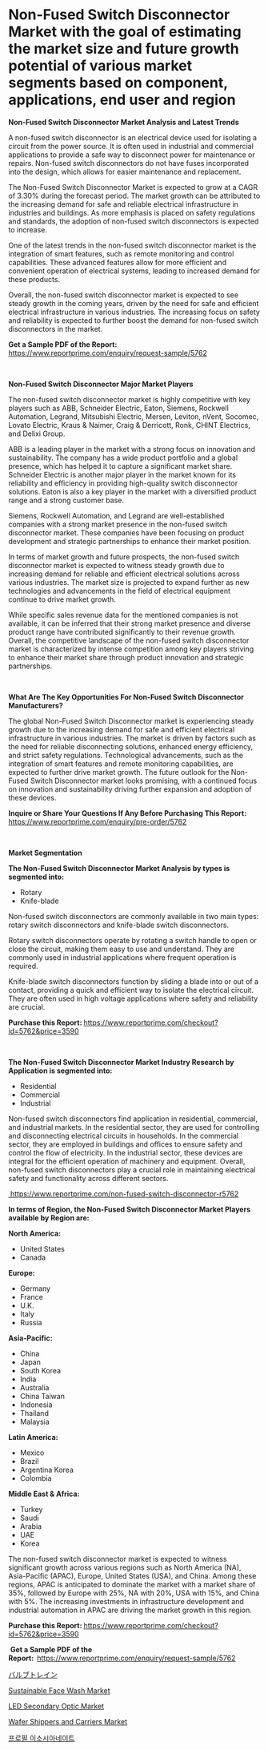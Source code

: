 <p><h1>Non-Fused Switch Disconnector Market with the goal of estimating the market size and future growth potential of various market segments based on component, applications, end user and region</h1></p><p><strong>Non-Fused Switch Disconnector Market Analysis and Latest Trends</strong></p>
<p><p>A non-fused switch disconnector is an electrical device used for isolating a circuit from the power source. It is often used in industrial and commercial applications to provide a safe way to disconnect power for maintenance or repairs. Non-fused switch disconnectors do not have fuses incorporated into the design, which allows for easier maintenance and replacement.</p><p>The Non-Fused Switch Disconnector Market is expected to grow at a CAGR of 3.30% during the forecast period. The market growth can be attributed to the increasing demand for safe and reliable electrical infrastructure in industries and buildings. As more emphasis is placed on safety regulations and standards, the adoption of non-fused switch disconnectors is expected to increase.</p><p>One of the latest trends in the non-fused switch disconnector market is the integration of smart features, such as remote monitoring and control capabilities. These advanced features allow for more efficient and convenient operation of electrical systems, leading to increased demand for these products.</p><p>Overall, the non-fused switch disconnector market is expected to see steady growth in the coming years, driven by the need for safe and efficient electrical infrastructure in various industries. The increasing focus on safety and reliability is expected to further boost the demand for non-fused switch disconnectors in the market.</p></p>
<p><strong>Get a Sample PDF of the Report:&nbsp;</strong> <a href="https://www.reportprime.com/enquiry/request-sample/5762">https://www.reportprime.com/enquiry/request-sample/5762</a></p>
<p>&nbsp;</p>
<p><strong>Non-Fused Switch Disconnector Major Market Players</strong></p>
<p><p>The non-fused switch disconnector market is highly competitive with key players such as ABB, Schneider Electric, Eaton, Siemens, Rockwell Automation, Legrand, Mitsubishi Electric, Mersen, Leviton, nVent, Socomec, Lovato Electric, Kraus & Naimer, Craig & Derricott, Ronk, CHINT Electrics, and Delixi Group.</p><p>ABB is a leading player in the market with a strong focus on innovation and sustainability. The company has a wide product portfolio and a global presence, which has helped it to capture a significant market share. Schneider Electric is another major player in the market known for its reliability and efficiency in providing high-quality switch disconnector solutions. Eaton is also a key player in the market with a diversified product range and a strong customer base.</p><p>Siemens, Rockwell Automation, and Legrand are well-established companies with a strong market presence in the non-fused switch disconnector market. These companies have been focusing on product development and strategic partnerships to enhance their market position.</p><p>In terms of market growth and future prospects, the non-fused switch disconnector market is expected to witness steady growth due to increasing demand for reliable and efficient electrical solutions across various industries. The market size is projected to expand further as new technologies and advancements in the field of electrical equipment continue to drive market growth.</p><p>While specific sales revenue data for the mentioned companies is not available, it can be inferred that their strong market presence and diverse product range have contributed significantly to their revenue growth. Overall, the competitive landscape of the non-fused switch disconnector market is characterized by intense competition among key players striving to enhance their market share through product innovation and strategic partnerships.</p></p>
<p>&nbsp;</p>
<p><strong>What Are The Key Opportunities For Non-Fused Switch Disconnector Manufacturers?</strong></p>
<p><p>The global Non-Fused Switch Disconnector market is experiencing steady growth due to the increasing demand for safe and efficient electrical infrastructure in various industries. The market is driven by factors such as the need for reliable disconnecting solutions, enhanced energy efficiency, and strict safety regulations. Technological advancements, such as the integration of smart features and remote monitoring capabilities, are expected to further drive market growth. The future outlook for the Non-Fused Switch Disconnector market looks promising, with a continued focus on innovation and sustainability driving further expansion and adoption of these devices.</p></p>
<p><strong>Inquire or Share Your Questions If Any Before Purchasing This Report:</strong> <a href="https://www.reportprime.com/enquiry/pre-order/5762">https://www.reportprime.com/enquiry/pre-order/5762</a></p>
<p>&nbsp;</p>
<p><strong>Market Segmentation</strong></p>
<p><strong>The Non-Fused Switch Disconnector Market Analysis by types is segmented into:</strong></p>
<p><ul><li>Rotary</li><li>Knife-blade</li></ul></p>
<p><p>Non-fused switch disconnectors are commonly available in two main types: rotary switch disconnectors and knife-blade switch disconnectors. </p><p>Rotary switch disconnectors operate by rotating a switch handle to open or close the circuit, making them easy to use and understand. They are commonly used in industrial applications where frequent operation is required. </p><p>Knife-blade switch disconnectors function by sliding a blade into or out of a contact, providing a quick and efficient way to isolate the electrical circuit. They are often used in high voltage applications where safety and reliability are crucial.</p></p>
<p><strong>Purchase this Report:&nbsp;</strong><a href="https://www.reportprime.com/checkout?id=5762&price=3590">https://www.reportprime.com/checkout?id=5762&price=3590</a></p>
<p>&nbsp;</p>
<p><strong>The Non-Fused Switch Disconnector Market Industry Research by Application is segmented into:</strong></p>
<p><ul><li>Residential</li><li>Commercial</li><li>Industrial</li></ul></p>
<p><p>Non-fused switch disconnectors find application in residential, commercial, and industrial markets. In the residential sector, they are used for controlling and disconnecting electrical circuits in households. In the commercial sector, they are employed in buildings and offices to ensure safety and control the flow of electricity. In the industrial sector, these devices are integral for the efficient operation of machinery and equipment. Overall, non-fused switch disconnectors play a crucial role in maintaining electrical safety and functionality across different sectors.</p></p>
<p><a href="https://www.reportprime.com/non-fused-switch-disconnector-r5762">&nbsp;https://www.reportprime.com/non-fused-switch-disconnector-r5762</a></p>
<p><strong>In terms of Region, the Non-Fused Switch Disconnector Market Players available by Region are:</strong></p>
<p>
    <p> <strong> North America: </strong>
        <ul>
            <li>United States</li>
            <li>Canada</li>
        </ul>
        </p> 
    <p> <strong> Europe: </strong>
        <ul>
            <li>Germany</li>
            <li>France</li>
            <li>U.K.</li>
            <li>Italy</li>
            <li>Russia</li>
        </ul>
        </p> 
    <p> <strong> Asia-Pacific: </strong>
        <ul>
            <li>China</li>
            <li>Japan</li>
            <li>South Korea</li>
            <li>India</li>
            <li>Australia</li>
            <li>China Taiwan</li>
            <li>Indonesia</li>
            <li>Thailand</li>
            <li>Malaysia</li>
        </ul>
        </p> 
    <p> <strong> Latin America: </strong>
        <ul>
            <li>Mexico</li>
            <li>Brazil</li>
            <li>Argentina Korea</li>
            <li>Colombia</li>
        </ul>
        </p> 
    <p> <strong> Middle East & Africa: </strong>
        <ul>
            <li>Turkey</li>
            <li>Saudi</li>
            <li>Arabia</li>
            <li>UAE</li>
            <li>Korea</li>
        </ul>
    </p>
    </p>
<p><p>The non-fused switch disconnector market is expected to witness significant growth across various regions such as North America (NA), Asia-Pacific (APAC), Europe, United States (USA), and China. Among these regions, APAC is anticipated to dominate the market with a market share of 35%, followed by Europe with 25%, NA with 20%, USA with 15%, and China with 5%. The increasing investments in infrastructure development and industrial automation in APAC are driving the market growth in this region.</p></p>
<p><strong>Purchase this Report: </strong><a href="https://www.reportprime.com/checkout?id=5762&price=3590">https://www.reportprime.com/checkout?id=5762&price=3590</a></p>
<p>&nbsp;<strong>Get a Sample PDF of the Report:&nbsp;&nbsp;</strong><a href="https://www.reportprime.com/enquiry/request-sample/5762">https://www.reportprime.com/enquiry/request-sample/5762</a></p>
<p><strong></strong></p>
<p><p><a href="https://github.com/FrancoWeber2023/Market-Research-Report-List-1/blob/main/515994074442.md">バルブトレイン</a></p><p><a href="https://issuu.com/reportprime-2/docs/sustainable-face-wash-market-size-2030.pptx">Sustainable Face Wash Market</a></p><p><a href="https://github.com/AndreanneHane2023/Market-Research-Report-List-1/blob/main/led-secondary-optic-market.md">LED Secondary Optic Market</a></p><p><a href="https://github.com/RyleeBauch2023/Market-Research-Report-List-1/blob/main/wafer-shippers-and-carriers-market.md">Wafer Shippers and Carriers Market</a></p><p><a href="https://github.com/AidenReinger/Market-Research-Report-List-1/blob/main/267707770963.md">프로필 이소시아네이트</a></p></p>